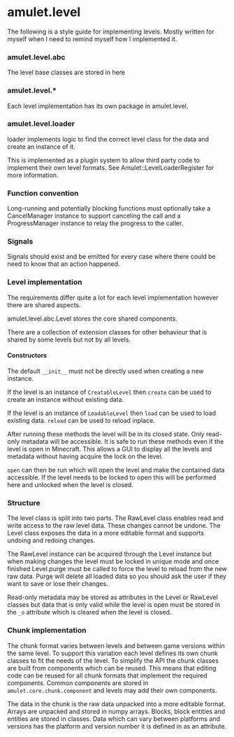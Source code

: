 # amulet.level

The following is a style guide for implementing levels.
Mostly written for myself when I need to remind myself how I implemented it.

### amulet.level.abc

The level base classes are stored in here

### amulet.level.*

Each level implementation has its own package in amulet.level.

### amulet.level.loader

loader implements logic to find the correct level class for the data and create an instance of it.

This is implemented as a plugin system to allow third party code to implement their own level formats.
See Amulet::LevelLoaderRegister for more information.

### Function convention

Long-running and potentially blocking functions must optionally take a CancelManager instance to support canceling the
call and a ProgressManager instance to relay the progress to the caller.

### Signals

Signals should exist and be emitted for every case where there could be need to know that an action happened.

### Level implementation

The requirements differ quite a lot for each level implementation however there are shared aspects.

amulet.level.abc.Level stores the core shared components.

There are a collection of extension classes for other behaviour that is shared by some levels but not by all levels.

#### Constructors

The default `__init__` must not be directly used when creating a new instance.

If the level is an instance of `CreatableLevel` then `create` can be used to create an instance without existing data.

If the level is an instance of `LoadableLevel` then `load` can be used to load existing data.
`reload` can be used to reload inplace.

After running these methods the level will be in its closed state. Only read-only metadata will be accessible.
It is safe to run these methods even if the level is open in Minecraft.
This allows a GUI to display all the levels and metadata without having acquire the lock on the level.

`open` can then be run which will open the level and make the contained data accessible.
If the level needs to be locked to open this will be performed here and unlocked when the level is closed.

### Structure

The level class is split into two parts.
The RawLevel class enables read and write access to the raw level data. These changes cannot be undone.
The Level class exposes the data in a more editable format and supports undoing and redoing changes.

The RawLevel instance can be acquired through the Level instance but when making changes the level must be locked in
unique mode and once finished Level.purge must be called to force the level to reload from the new raw data.
Purge will delete all loaded data so you should ask the user if they want to save or lose their changes.

Read-only metadata may be stored as attributes in the Level or RawLevel classes but data that is only valid while the
level is open must be stored in the `_o` attribute which is cleared when the level is closed.

### Chunk implementation

The chunk format varies between levels and between game versions within the same level.
To support this variation each level defines its own chunk classes to fit the needs of the level.
To simplify the API the chunk classes are built from components which can be reused.
This means that editing code can be reused for all chunk formats that implement the required components.
Common components are stored in `amulet.core.chunk.component` and levels may add their own components.

The data in the chunk is the raw data unpacked into a more editable format.
Arrays are unpacked and stored in numpy arrays.
Blocks, block entities and entities are stored in classes.
Data which can vary between platforms and versions has the platform and version number it is defined in as an attribute.

